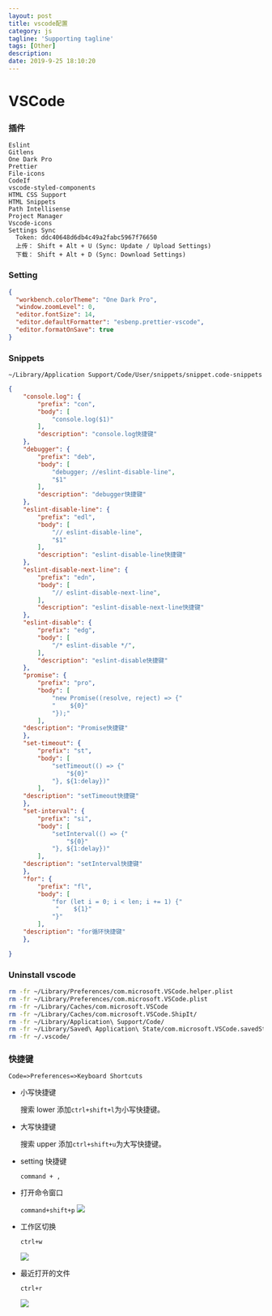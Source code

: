 ```yaml
---
layout: post
title: vscode配置
category: js
tagline: 'Supporting tagline'
tags: [Other]
description:
date: 2019-9-25 18:10:20
---
```


# VSCode

### 插件

```
Eslint
Gitlens
One Dark Pro
Prettier
File-icons
CodeIf
vscode-styled-components
HTML CSS Support
HTML Snippets
Path Intellisense
Project Manager
Vscode-icons
Settings Sync
  Token: ddc40648d6db4c49a2fabc5967f76650
  上传： Shift + Alt + U (Sync: Update / Upload Settings)
  下载： Shift + Alt + D (Sync: Download Settings)
```

### Setting

```json
{
  "workbench.colorTheme": "One Dark Pro",
  "window.zoomLevel": 0,
  "editor.fontSize": 14,
  "editor.defaultFormatter": "esbenp.prettier-vscode",
  "editor.formatOnSave": true
}
```

### Snippets

`~/Library/Application Support/Code/User/snippets/snippet.code-snippets`

```json
{
    "console.log": {
        "prefix": "con",
        "body": [
            "console.log($1)"
        ],
        "description": "console.log快捷键"
    },
    "debugger": {
        "prefix": "deb",
        "body": [
            "debugger; //eslint-disable-line",
            "$1"
        ],
        "description": "debugger快捷键"
    },
    "eslint-disable-line": {
        "prefix": "edl",
        "body": [
            "// eslint-disable-line",
            "$1"
        ],
        "description": "eslint-disable-line快捷键"
    },
    "eslint-disable-next-line": {
        "prefix": "edn",
        "body": [
            "// eslint-disable-next-line",
        ],
        "description": "eslint-disable-next-line快捷键"
    },
    "eslint-disable": {
        "prefix": "edg",
        "body": [
            "/* eslint-disable */",
        ],
        "description": "eslint-disable快捷键"
    },
    "promise": {
        "prefix": "pro",
        "body": [
            "new Promise((resolve, reject) => {"
            "    ${0}"
            "});"
        ],
    "description": "Promise快捷键"
    },
    "set-timeout": {
        "prefix": "st",
        "body": [
            "setTimeout(() => {"
                "${0}"
            "}, ${1:delay})"
        ],
    "description": "setTimeout快捷键"
    },
    "set-interval": {
        "prefix": "si",
        "body": [
            "setInterval(() => {"
                "${0}"
            "}, ${1:delay})"
        ],
    "description": "setInterval快捷键"
    },
    "for": {
        "prefix": "fl",
        "body": [
            "for (let i = 0; i < len; i += 1) {"
             "    ${1}"
            "}"
        ],
    "description": "for循环快捷键"
    },

}
```

### Uninstall vscode

```sh
rm -fr ~/Library/Preferences/com.microsoft.VSCode.helper.plist
rm -fr ~/Library/Preferences/com.microsoft.VSCode.plist
rm -fr ~/Library/Caches/com.microsoft.VSCode
rm -fr ~/Library/Caches/com.microsoft.VSCode.ShipIt/
rm -fr ~/Library/Application\ Support/Code/
rm -fr ~/Library/Saved\ Application\ State/com.microsoft.VSCode.savedState/
rm -fr ~/.vscode/
```

### 快捷键

`Code=>Preferences=>Keyboard Shortcuts`

- 小写快捷键

  搜索 lower 添加`ctrl+shift+l`为小写快捷键。

- 大写快捷键

  搜索 upper 添加`ctrl+shift+u`为大写快捷键。

- setting 快捷键

  `command + ,`

- 打开命令窗口

  `command+shift+p`
  ![](http://blog-bed.oss-cn-beijing.aliyuncs.com/63.vscode%E5%9F%BA%E6%9C%AC%E4%BD%BF%E7%94%A8%E6%96%B9%E6%B3%95/command.png)

- 工作区切换

  `ctrl+w`

  ![](http://blog-bed.oss-cn-beijing.aliyuncs.com/63.vscode%E5%9F%BA%E6%9C%AC%E4%BD%BF%E7%94%A8%E6%96%B9%E6%B3%95/swich-project.png)

- 最近打开的文件

  `ctrl+r`

  ![](http://blog-bed.oss-cn-beijing.aliyuncs.com/63.vscode%E5%9F%BA%E6%9C%AC%E4%BD%BF%E7%94%A8%E6%96%B9%E6%B3%95/recent-folder.png)
